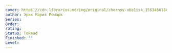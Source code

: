 ```yaml
---
cover: https://cdn.librarius.md/img/original/chernyy-obelisk_1563466188.jpg
author: Эрих Мария Ремарк
Series: 
Order: 
rating: 
Status: ToRead
Finished: ""
Level:
---
```








